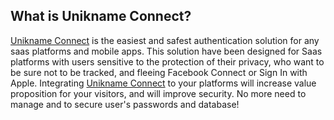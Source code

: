 ## What is Unikname Connect?

[Unikname Connect](/integration/connect/) is the easiest and safest authentication solution for any saas platforms and mobile apps.
This solution have been designed for Saas platforms with users sensitive to the protection of their privacy, who want to be sure not to be tracked, and fleeing Facebook Connect or Sign In with Apple.
Integrating [Unikname Connect](/integration/connect/) to your platforms will increase value proposition for your visitors, and will improve security.
No more need to manage and to secure user's passwords and database!
